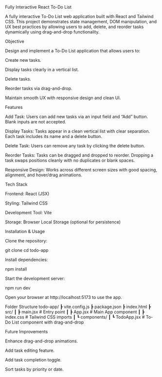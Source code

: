 Fully Interactive React To-Do List

A fully interactive To-Do List web application built with React and Tailwind CSS. This project demonstrates state management, DOM manipulation, and UX best practices by allowing users to add, delete, and reorder tasks dynamically using drag-and-drop functionality.

Objective

Design and implement a To-Do List application that allows users to:

Create new tasks.

Display tasks clearly in a vertical list.

Delete tasks.

Reorder tasks via drag-and-drop.

Maintain smooth UX with responsive design and clean UI.

Features

Add Task: Users can add new tasks via an input field and “Add” button. Blank inputs are not accepted.

Display Tasks: Tasks appear in a clean vertical list with clear separation. Each task includes its name and a delete button.

Delete Task: Users can remove any task by clicking the delete button.

Reorder Tasks: Tasks can be dragged and dropped to reorder. Dropping a task swaps positions cleanly with no duplicates or blank spaces.

Responsive Design: Works across different screen sizes with good spacing, alignment, and hover/drag animations.

Tech Stack

Frontend: React (JSX)

Styling: Tailwind CSS

Development Tool: Vite

Storage: Browser Local Storage (optional for persistence)

Installation & Usage

Clone the repository:

git clone <your-repo-url>
cd todo-app


Install dependencies:

npm install


Start the development server:

npm run dev


Open your browser at http://localhost:5173
 to use the app.

Folder Structure
todo-app/
 ┣ vite.config.js
 ┣ package.json
 ┣ index.html
 ┣ src/
 ┃ ┣ main.jsx          # Entry point
 ┃ ┣ App.jsx           # Main App component
 ┃ ┣ index.css         # Tailwind CSS imports
 ┃ ┗ components/
 ┃   ┗ TodoApp.jsx     # To-Do List component with drag-and-drop

Future Improvements

Enhance drag-and-drop animations.

Add task editing feature.

Add task completion toggle.

Sort tasks by priority or date.
